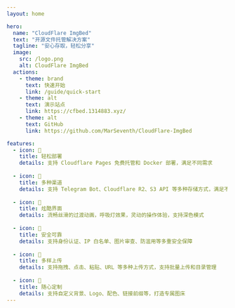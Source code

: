 ```yaml
---
layout: home

hero:
  name: "CloudFlare ImgBed"
  text: "开源文件托管解决方案"
  tagline: "安心存取，轻松分享"
  image:
    src: /logo.png
    alt: CloudFlare ImgBed
  actions:
    - theme: brand
      text: 快速开始
      link: /guide/quick-start
    - theme: alt
      text: 演示站点
      link: https://cfbed.1314883.xyz/
    - theme: alt
      text: GitHub
      link: https://github.com/MarSeventh/CloudFlare-ImgBed

features:
  - icon: 🚀
    title: 轻松部署
    details: 支持 Cloudflare Pages 免费托管和 Docker 部署，满足不同需求
  
  - icon: 📁
    title: 多种渠道
    details: 支持 Telegram Bot、Cloudflare R2、S3 API 等多种存储方式，满足不同需求
  
  - icon: 🎨
    title: 炫酷界面
    details: 流畅丝滑的过渡动画，呼吸灯效果，灵动的操作体验，支持深色模式
  
  - icon: 🔐
    title: 安全可靠
    details: 支持身份认证、IP 白名单、图片审查、防滥用等多重安全保障
  
  - icon: 📱
    title: 多样上传
    details: 支持拖拽、点击、粘贴、URL 等多种上传方式，支持批量上传和目录管理
  
  - icon: 🔧
    title: 随心定制
    details: 支持自定义背景、Logo、配色、链接前缀等，打造专属图床
---
```


